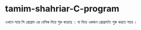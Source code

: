 # tamim-shahriar-C-program
এখানে স্যার সি প্রোগ্রাম এর বেসিক দিয়ে শুরু করেছে । যা দিয়ে একজন প্রোগ্রামইং শুরু করতে পারে ।
